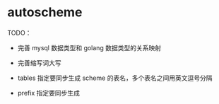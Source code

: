 # autoscheme

TODO：
- 完善 mysql 数据类型和 golang 数据类型的关系映射
- 完善缩写词大写



- tables 指定要同步生成 scheme 的表名，多个表名之间用英文逗号分隔
- prefix 指定要同步生成